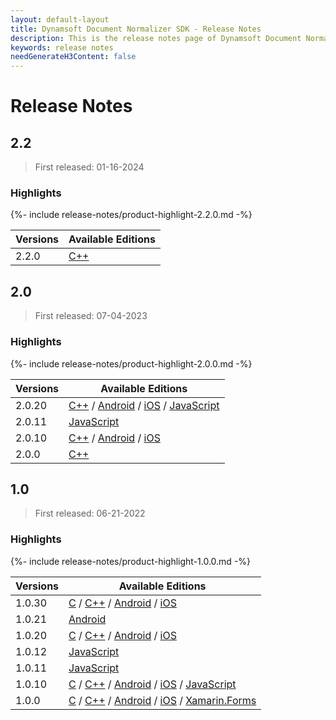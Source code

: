 ```yaml
---
layout: default-layout
title: Dynamsoft Document Normalizer SDK - Release Notes
description: This is the release notes page of Dynamsoft Document Normalizer.
keywords: release notes
needGenerateH3Content: false
---
```


# Release Notes

## 2.2

> First released: 01-16-2024

### Highlights

{%- include release-notes/product-highlight-2.2.0.md -%}


| Versions | Available Editions |
| -------- | ------------------ |
| 2.2.0    | <a target="_blank" href="{{ site.cpp_release_notes}}cpp-2.html#220-01162024" class="otherLinkColour refreshLink">C++</a> |

## 2.0

> First released: 07-04-2023

### Highlights

{%- include release-notes/product-highlight-2.0.0.md -%}

| Versions | Available Editions |
| -------- | ------------------ |
| 2.0.20   | <a target="_blank" href="{{ site.cpp_release_notes}}cpp-2.html#2020-10262023" class="otherLinkColour refreshLink">C++</a> / <a target="_blank" href="{{ site.android_release_notes}}android-2.html#2020-12122023" class="otherLinkColour refreshLink">Android</a> / <a target="_blank" href="{{ site.ios_release_notes}}ios-2.html#2020-12122023" class="otherLinkColour refreshLink">iOS</a> / <a target="_blank" href="{{ site.js_release_notes}}javascript-2.html#2020-01112024" class="otherLinkColour refreshLink">JavaScript</a> |
| 2.0.11   | <a target="_blank" href="{{ site.js_release_notes}}javascript-2.html#2011-08242023" class="otherLinkColour refreshLink">JavaScript</a> |
| 2.0.10   | <a target="_blank" href="{{ site.cpp_release_notes}}cpp-2.html#2010-08082023" class="otherLinkColour refreshLink">C++</a> / <a target="_blank" href="{{ site.android_release_notes}}android-2.html#2010-08102023" class="otherLinkColour refreshLink">Android</a> / <a target="_blank" href="{{ site.ios_release_notes}}ios-2.html#2010-08102023" class="otherLinkColour refreshLink">iOS</a>|
| 2.0.0    | <a target="_blank" href="{{ site.cpp_release_notes}}cpp-2.html#200-07042023" class="otherLinkColour refreshLink">C++</a> |

## 1.0

> First released: 06-21-2022

### Highlights

{%- include release-notes/product-highlight-1.0.0.md -%}

| Versions | Available Editions |
| -------- | ------------------ |
| 1.0.30   | <a target="_blank" href="{{ site.c_release_notes}}c-1.html#1030-06072023" class="otherLinkColour refreshLink">C</a> / <a target="_blank" href="{{ site.cpp_release_notes}}cpp-1.html#1030-06072023" class="otherLinkColour refreshLink">C++</a> / <a target="_blank" href="{{ site.android_release_notes }}android-1.html#1030-06072023" class="otherLinkColour refreshLink">Android</a> / <a target="_blank" href="{{ site.ios_release_notes }}ios-1.html#1030-06072023" class="otherLinkColour refreshLink">iOS</a> |
| 1.0.21   | <a target="_blank" href="{{ site.android_release_notes }}android-1.html#1021-02152023" class="otherLinkColour refreshLink">Android</a> |
| 1.0.20   | <a target="_blank" href="{{ site.c_release_notes}}c-1.html#1020-02022023" class="otherLinkColour refreshLink">C</a> / <a target="_blank" href="{{ site.cpp_release_notes}}cpp-1.html#1020-02022023" class="otherLinkColour refreshLink">C++</a> / <a target="_blank" href="{{ site.android_release_notes }}android-1.html#1020-02022023" class="otherLinkColour refreshLink">Android</a> / <a target="_blank" href="{{ site.ios_release_notes }}ios-1.html#1020-02022023" class="otherLinkColour refreshLink">iOS</a> |
| 1.0.12   | <a target="_blank" href="{{ site.js_release_notes }}javascript-1.html#1012-01052023" class="otherLinkColour refreshLink">JavaScript</a> |
| 1.0.11   | <a target="_blank" href="{{ site.js_release_notes }}javascript-1.html#1011-11302022" class="otherLinkColour refreshLink">JavaScript</a> |
| 1.0.10   | <a target="_blank" href="{{ site.c_release_notes}}c-1.html#1010-09292022" class="otherLinkColour refreshLink">C</a> / <a target="_blank" href="{{ site.cpp_release_notes}}cpp-1.html#1010-09292022" class="otherLinkColour refreshLink">C++</a> / <a target="_blank" href="{{ site.android_release_notes }}android-1.html#1010-09292022" class="otherLinkColour refreshLink">Android</a> / <a target="_blank" href="{{ site.ios_release_notes }}ios-1.html#1010-09292022" class="otherLinkColour refreshLink">iOS</a> / <a target="_blank" href="{{ site.js_release_notes }}javascript-1.html#1010-11042022" class="otherLinkColour refreshLink">JavaScript</a> |
| 1.0.0    | <a target="_blank" href="{{ site.c_release_notes}}c-1.html#100-06212022" class="otherLinkColour refreshLink">C</a> / <a target="_blank" href="{{ site.cpp_release_notes}}cpp-1.html#100-06212022" class="otherLinkColour refreshLink">C++</a> / <a target="_blank" href="{{ site.android_release_notes }}android-1.html#100-06212022" class="otherLinkColour refreshLink">Android</a> / <a target="_blank" href="{{ site.ios_release_notes }}ios-1.html#100-06212022" class="otherLinkColour refreshLink">iOS</a> / <a target="_blank" href="{{ site.xamarin_release_notes }}xamarin-1.html#100-10282022" class="otherLinkColour refreshLink">Xamarin.Forms</a> |

